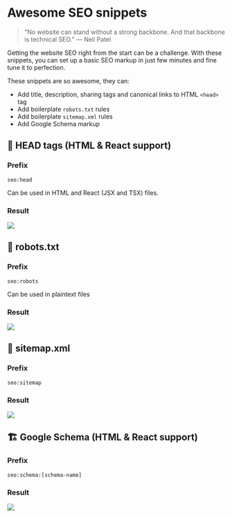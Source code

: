 # Awesome SEO snippets

> “No website can stand without a strong backbone. And that backbone is technical SEO.” — Neil Patel

Getting the website SEO right from the start can be a challenge. With these snippets, you can set up a basic SEO markup in just few minutes and fine tune it to perfection.

These snippets are so awesome, they can:

- Add title, description, sharing tags and canonical links to HTML `<head>` tag
- Add boilerplate `robots.txt` rules
- Add boilerplate `sitemap.xml` rules
- Add Google Schema markup

## :scroll: HEAD tags (HTML & React support)

### Prefix

`seo:head`

Can be used in HTML and React (JSX and TSX) files.

### Result

![](https://res.cloudinary.com/adrianbece/image/upload/v1600845501/egghead/seo-head.png)

## :robot: robots.txt

### Prefix

`seo:robots`

Can be used in plaintext files

### Result

![](https://res.cloudinary.com/adrianbece/image/upload/v1600845501/egghead/seo-robots.png)

## :deciduous_tree: sitemap.xml

### Prefix

`seo:sitemap`

### Result

![](https://res.cloudinary.com/adrianbece/image/upload/v1600845501/egghead/seo-sitemap.png)

## :building_construction: Google Schema (HTML & React support)

### Prefix

`seo:schema:[schema-name]`

### Result

![](https://res.cloudinary.com/adrianbece/image/upload/v1600845501/egghead/seo-schema.png)
